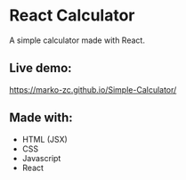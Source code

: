 # React Calculator
A simple calculator made with React.

## Live demo:
 https://marko-zc.github.io/Simple-Calculator/
 
## Made with:
- HTML (JSX)
- CSS
- Javascript
- React
